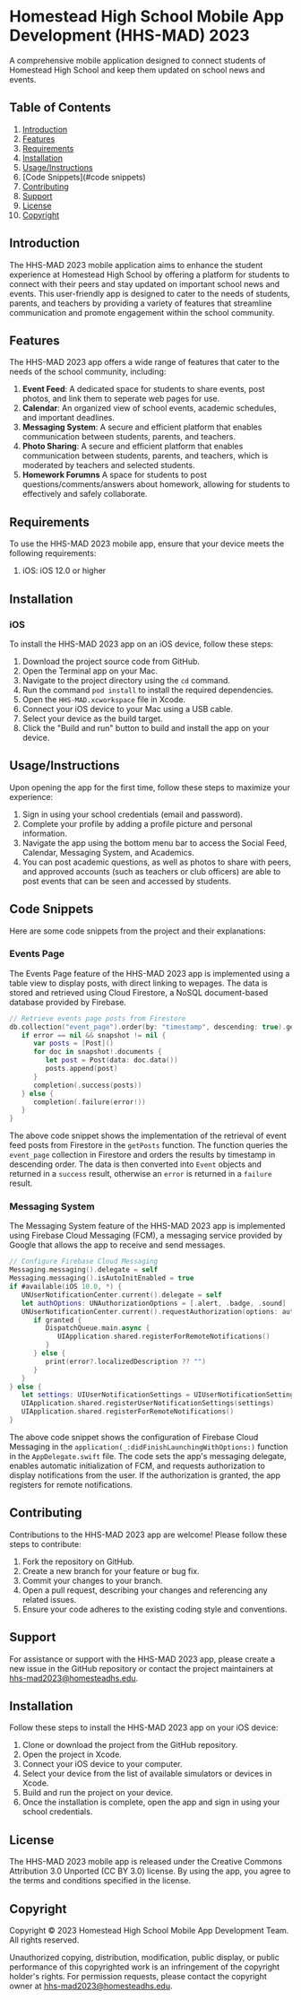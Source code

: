 # Homestead High School Mobile App Development (HHS-MAD) 2023

A comprehensive mobile application designed to connect students of Homestead High School and keep them updated on school news and events.

## Table of Contents

1. [Introduction](#introduction)
2. [Features](#features)
3. [Requirements](#requirements)
4. [Installation](#installation)
5. [Usage/Instructions](#usage/instructions)
6. [Code Snippets](#code snippets)
7. [Contributing](#contributing)
8. [Support](#support)
9. [License](#license)
10. [Copyright](#copyright)

## Introduction

The HHS-MAD 2023 mobile application aims to enhance the student experience at Homestead High School by offering a platform for students to connect with their peers and stay updated on important school news and events. This user-friendly app is designed to cater to the needs of students, parents, and teachers by providing a variety of features that streamline communication and promote engagement within the school community.

## Features

The HHS-MAD 2023 app offers a wide range of features that cater to the needs of the school community, including:

1. **Event Feed**: A dedicated space for students to share events, post photos, and link them to seperate web pages for use. 
2. **Calendar**: An organized view of school events, academic schedules, and important deadlines.
3. **Messaging System**: A secure and efficient platform that enables communication between students, parents, and teachers.
4. **Photo Sharing**: A secure and efficient platform that enables communication between students, parents, and teachers, which is moderated by teachers and selected students. 
5. **Homework Forumns** A space for students to post questions/comments/answers about homework, allowing for students to effectively and safely collaborate. 

## Requirements

To use the HHS-MAD 2023 mobile app, ensure that your device meets the following requirements:

1. iOS: iOS 12.0 or higher

## Installation

### iOS

To install the HHS-MAD 2023 app on an iOS device, follow these steps:

1. Download the project source code from GitHub.
2. Open the Terminal app on your Mac.
3. Navigate to the project directory using the `cd` command.
4. Run the command `pod install` to install the required dependencies.
5. Open the `HHS-MAD.xcworkspace` file in Xcode.
6. Connect your iOS device to your Mac using a USB cable.
7. Select your device as the build target.
8. Click the "Build and run" button to build and install the app on your device.

## Usage/Instructions

Upon opening the app for the first time, follow these steps to maximize your experience:

1. Sign in using your school credentials (email and password).
2. Complete your profile by adding a profile picture and personal information.
3. Navigate the app using the bottom menu bar to access the Social Feed, Calendar, Messaging System, and Academics.
4. You can post academic questions, as well as photos to share with peers, and approved accounts (such as teachers or club officers) are able to post events that can be seen and accessed by students. 

## Code Snippets

Here are some code snippets from the project and their explanations:

### Events Page

The Events Page feature of the HHS-MAD 2023 app is implemented using a table view to display posts, with direct linking to wepages. The data is stored and retrieved using Cloud Firestore, a NoSQL document-based database provided by Firebase.

```swift
// Retrieve events page posts from Firestore
db.collection("event_page").order(by: "timestamp", descending: true).getDocuments { (snapshot, error) in
   if error == nil && snapshot != nil {
      var posts = [Post]()
      for doc in snapshot!.documents {
         let post = Post(data: doc.data())
         posts.append(post)
      }
      completion(.success(posts))
   } else {
      completion(.failure(error!))
   }
}
```

The above code snippet shows the implementation of the retrieval of event feed posts from Firestore in the `getPosts` function. The function queries the `event_page` collection in Firestore and orders the results by timestamp in descending order. The data is then converted into `Event` objects and returned in a `success` result, otherwise an `error` is returned in a `failure` result.

### Messaging System

The Messaging System feature of the HHS-MAD 2023 app is implemented using Firebase Cloud Messaging (FCM), a messaging service provided by Google that allows the app to receive and send messages.

```swift
// Configure Firebase Cloud Messaging
Messaging.messaging().delegate = self
Messaging.messaging().isAutoInitEnabled = true
if #available(iOS 10.0, *) {
   UNUserNotificationCenter.current().delegate = self
   let authOptions: UNAuthorizationOptions = [.alert, .badge, .sound]
   UNUserNotificationCenter.current().requestAuthorization(options: authOptions) { (granted, error) in
      if granted {
         DispatchQueue.main.async {
            UIApplication.shared.registerForRemoteNotifications()
         }
      } else {
         print(error?.localizedDescription ?? "")
      }
   }
} else {
   let settings: UIUserNotificationSettings = UIUserNotificationSettings(types: [.alert, .badge, .sound], categories: nil)
   UIApplication.shared.registerUserNotificationSettings(settings)
   UIApplication.shared.registerForRemoteNotifications()
}
```

The above code snippet shows the configuration of Firebase Cloud Messaging in the `application(_:didFinishLaunchingWithOptions:)` function in the `AppDelegate.swift` file. The code sets the app's messaging delegate, enables automatic initialization of FCM, and requests authorization to display notifications from the user. If the authorization is granted, the app registers for remote notifications.

## Contributing

Contributions to the HHS-MAD 2023 app are welcome! Please follow these steps to contribute:

1. Fork the repository on GitHub.
2. Create a new branch for your feature or bug fix.
3. Commit your changes to your branch.
4. Open a pull request, describing your changes and referencing any related issues.
5. Ensure your code adheres to the existing coding style and conventions.

## Support

For assistance or support with the HHS-MAD 2023 app, please create a new issue in the GitHub repository or contact the project maintainers at hhs-mad2023@homesteadhs.edu.

## Installation

Follow these steps to install the HHS-MAD 2023 app on your iOS device:

1. Clone or download the project from the GitHub repository.
2. Open the project in Xcode.
3. Connect your iOS device to your computer.
4. Select your device from the list of available simulators or devices in Xcode.
5. Build and run the project on your device.
6. Once the installation is complete, open the app and sign in using your school credentials.

## License

The HHS-MAD 2023 mobile app is released under the Creative Commons Attribution 3.0 Unported (CC BY 3.0) license. By using the app, you agree to the terms and conditions specified in the license.

## Copyright

Copyright © 2023 Homestead High School Mobile App Development Team. All rights reserved.

Unauthorized copying, distribution, modification, public display, or public performance of this copyrighted work is an infringement of the copyright holder's rights. For permission requests, please contact the copyright owner at hhs-mad2023@homesteadhs.edu.






